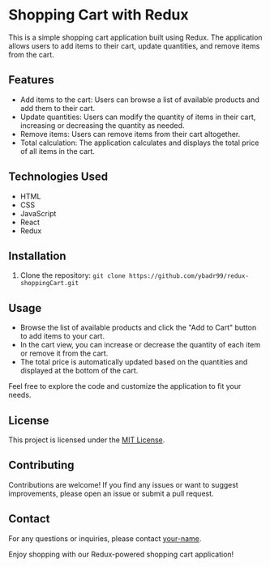 # Shopping Cart with Redux

This is a simple shopping cart application built using Redux. The application allows users to add items to their cart, update quantities, and remove items from the cart.

## Features

- Add items to the cart: Users can browse a list of available products and add them to their cart.
- Update quantities: Users can modify the quantity of items in their cart, increasing or decreasing the quantity as needed.
- Remove items: Users can remove items from their cart altogether.
- Total calculation: The application calculates and displays the total price of all items in the cart.

## Technologies Used

- HTML
- CSS
- JavaScript
- React
- Redux

## Installation

1. Clone the repository: `git clone https://github.com/ybadr99/redux-shoppingCart.git`

## Usage

- Browse the list of available products and click the "Add to Cart" button to add items to your cart.
- In the cart view, you can increase or decrease the quantity of each item or remove it from the cart.
- The total price is automatically updated based on the quantities and displayed at the bottom of the cart.

Feel free to explore the code and customize the application to fit your needs.

## License

This project is licensed under the [MIT License](LICENSE).

## Contributing

Contributions are welcome! If you find any issues or want to suggest improvements, please open an issue or submit a pull request.

## Contact

For any questions or inquiries, please contact [your-name](yousefbadr909@gamil.com).

Enjoy shopping with our Redux-powered shopping cart application!
